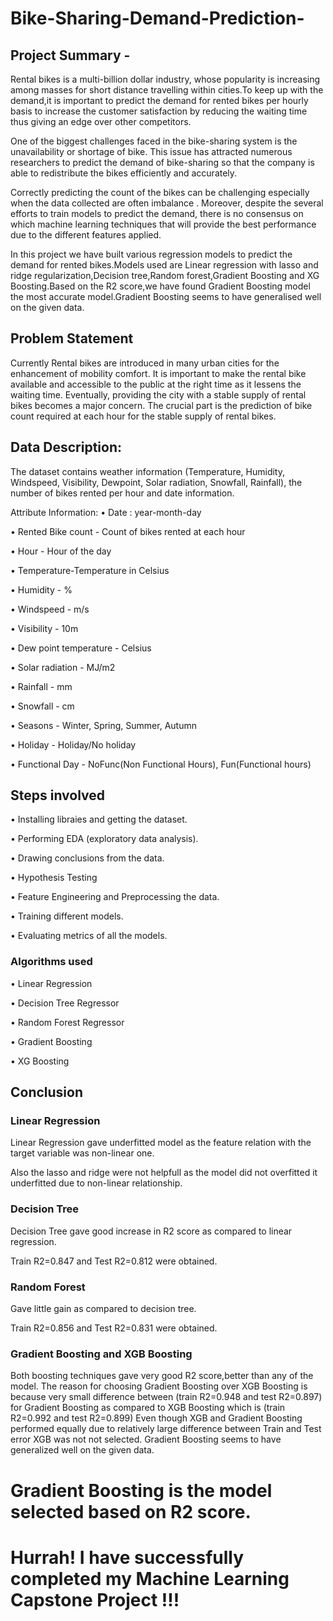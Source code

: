 # Bike-Sharing-Demand-Prediction-
## Project Summary -
Rental bikes is a multi-billion dollar industry, whose popularity is increasing among masses for short distance travelling within cities.To keep up with the demand,it is important to predict the demand for rented bikes per hourly basis to increase the customer satisfaction by reducing the waiting time thus giving an edge over other competitors.

One of the biggest challenges faced in the bike-sharing system is the unavailability or shortage of bike. This issue has attracted numerous researchers to predict the demand of bike-sharing so that the company is able to redistribute the bikes efficiently and accurately.

Correctly predicting the count of the bikes can be challenging especially when the data collected are often imbalance . Moreover, despite the several efforts to train models to predict the demand, there is no consensus on which machine learning techniques that will provide the best performance due to the different features applied.

In this project we have built various regression models to predict the demand for rented bikes.Models used are Linear regression with lasso and ridge regularization,Decision tree,Random forest,Gradient Boosting and XG Boosting.Based on the R2 score,we have found Gradient Boosting model the most accurate model.Gradient Boosting seems to have generalised well on the given data.
## Problem Statement
Currently Rental bikes are introduced in many urban cities for the enhancement of mobility comfort. It is important to make the rental bike available and accessible to the public at the right time as it lessens the waiting time. Eventually, providing the city with a stable supply of rental bikes becomes a major concern. The crucial part is the prediction of bike count required at each hour for the stable supply of rental bikes.

## Data Description:
The dataset contains weather information (Temperature, Humidity, Windspeed, Visibility, Dewpoint, Solar radiation, Snowfall, Rainfall), the number of bikes rented per hour and date information.

Attribute Information:
• Date : year-month-day

• Rented Bike count - Count of bikes rented at each hour

• Hour - Hour of the day

• Temperature-Temperature in Celsius

• Humidity - %

• Windspeed - m/s

• Visibility - 10m

• Dew point temperature - Celsius

• Solar radiation - MJ/m2

• Rainfall - mm

• Snowfall - cm

• Seasons - Winter, Spring, Summer, Autumn

• Holiday - Holiday/No holiday

• Functional Day - NoFunc(Non Functional Hours), Fun(Functional hours)

## Steps involved

 • Installing libraies and getting the dataset.

 • Performing EDA (exploratory data analysis).

 • Drawing conclusions from the data.

 • Hypothesis Testing

 • Feature Engineering and Preprocessing the data.

 • Training different models.

 • Evaluating metrics of all the models.

### Algorithms used

 • Linear Regression

 • Decision Tree Regressor

 • Random Forest Regressor

 • Gradient Boosting

 • XG Boosting

## Conclusion

### Linear Regression

Linear Regression gave underfitted model as the feature relation with the target variable was non-linear one.

Also the lasso and ridge were not helpfull as the model did not overfitted it underfitted due to non-linear relationship.

### Decision Tree

Decision Tree gave good increase in R2 score as compared to linear regression.

Train R2=0.847 and Test R2=0.812 were obtained.

### Random Forest

Gave little gain as compared to decision tree.

Train R2=0.856 and Test R2=0.831 were obtained.

### Gradient Boosting and XGB Boosting

Both boosting techniques gave very good R2 score,better than any of the model.
The reason for choosing Gradient Boosting over XGB Boosting is because very small difference between (train R2=0.948 and test R2=0.897) for Gradient Boosting as compared to XGB Boosting which is (train R2=0.992 and test R2=0.899)
Even though XGB and Gradient Boosting performed equally due to relatively large difference between Train and Test error XGB was not not selected.
Gradient Boosting seems to have generalized well on the given data.
# Gradient Boosting is the model selected based on R2 score.

# Hurrah! I have successfully completed my Machine Learning Capstone Project !!!

